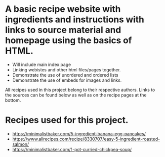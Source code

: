 # A basic recipe website with ingredients and instructions with links to source material and homepage using the basics of HTML.
   - Will include main index page
   - Linking webistes and other html files/pages together.
   - Demonstrate the use of unordered and ordered lists
   - Demonstrate the use of embeds for images and links. 

 All recipes used in this project belong to their respective authors. Links to the sources can be found below as well as on the recipe pages at the bottom. 
# Recipes used for this project.
   - https://minimalistbaker.com/5-ingredient-banana-egg-pancakes/
   - https://www.allrecipes.com/recipe/8330707/easy-5-ingredient-roasted-salmon/
   - https://minimalistbaker.com/1-pot-curried-chickpea-soup/
